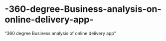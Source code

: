 # -360-degree-Business-analysis-on-online-delivery-app-
"360 degree Business analysis of online delivery app"
